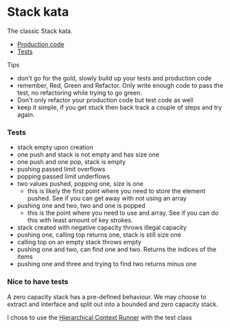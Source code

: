 # Stack kata

The classic Stack kata.

- [Production code](https://github.com/grant-burgess/tdd-katas/blob/master/stack/src/main/java/com/grantburgess/BoundedStack.java)
- [Tests](https://github.com/grant-burgess/tdd-katas/blob/master/stack/src/test/java/com/grantburgess/StackTest.java)


Tips
- don't go for the gold, slowly build up your tests and production code
- remember, Red, Green and Refactor. Only write enough code to pass the test, no refactoring while trying to go green. 
- Don't only refactor your production code but test code as well
- keep it simple, if you get stuck then back track a couple of steps and try again.

### Tests
- stack empty upon creation
- one push and stack is not empty and has size one
- one push and one pop, stack is empty
- pushing passed limit overflows
- popping passed limit underflows
- two values pushed, popping one, size is one
  - this is likely the first point where you need to store the element pushed. See if you can get away with not using an array
- pushing one and two, two and one is popped
  - this is the point where you need to use and array. See if you can do this with least amount of key strokes.
- stack created with negative capacity throws illegal capacity
- pushing one, calling top returns one, stack is still size one
- calling top on an empty stack throws empty
- pushing one and two, can find one and two. Returns the indices of the items
- pushing one and three and trying to find two returns minus one


### Nice to have tests
A zero capacity stack has a pre-defined behaviour. We may choose to extract and interface and split out into a bounded and zero capacity stack.

I chose to use the [Hierarchical Context Runner](https://github.com/bechte/junit-hierarchicalcontextrunner) with the test class